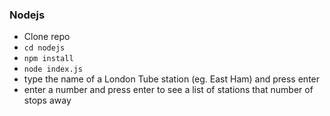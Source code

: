 ### Nodejs
* Clone repo
* `cd nodejs`
* `npm install`
* `node index.js`
* type the name of a London Tube station (eg. East Ham) and press enter
* enter a number and press enter to see a list of stations that number of stops away
